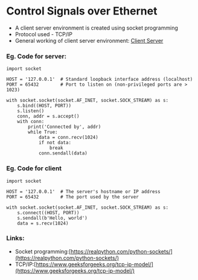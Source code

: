 # Control Signals over Ethernet  
  * A client server environment is created using socket programming
  * Protocol used - TCP/IP
  * General working of client server environment: [Client Server](https://files.realpython.com/media/sockets-tcp-flow.1da426797e37.jpg)

### Eg. Code for server:
```
import socket

HOST = '127.0.0.1'  # Standard loopback interface address (localhost)
PORT = 65432        # Port to listen on (non-privileged ports are > 1023)

with socket.socket(socket.AF_INET, socket.SOCK_STREAM) as s:
    s.bind((HOST, PORT))
    s.listen()
    conn, addr = s.accept()
    with conn:
        print('Connected by', addr)
        while True:
            data = conn.recv(1024)
            if not data:
                break
            conn.sendall(data)
```
### Eg. Code for client
```
import socket

HOST = '127.0.0.1'  # The server's hostname or IP address
PORT = 65432        # The port used by the server

with socket.socket(socket.AF_INET, socket.SOCK_STREAM) as s:
    s.connect((HOST, PORT))
    s.sendall(b'Hello, world')
    data = s.recv(1024)
```
### Links:
  * Socket programming:[https://realpython.com/python-sockets/](https://realpython.com/python-sockets/)
  * TCP/IP:[https://www.geeksforgeeks.org/tcp-ip-model/](https://www.geeksforgeeks.org/tcp-ip-model/)


      
